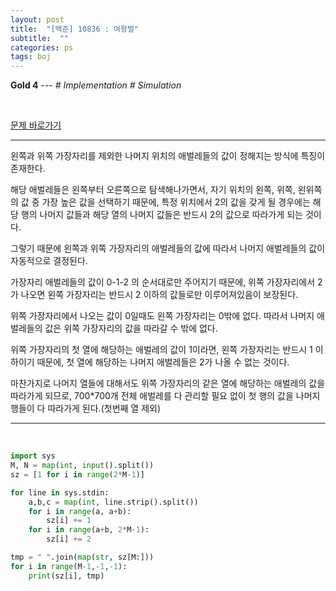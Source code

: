 ```yaml
---
layout: post
title:  "[백준] 10836 : 여왕벌"
subtitle:  ""
categories: ps
tags: boj
---
```


**Gold 4** --- *# Implementation # Simulation*

<br>

[문제 바로가기](https://www.acmicpc.net/problem/10836)

---

왼쪽과 위쪽 가장자리를 제외한 나머지 위치의 애벌레들의 값이 정해지는 방식에 특징이 존재한다.

해당 애벌레들은 왼쪽부터 오른쪽으로 탐색해나가면서, 자기 위치의 왼쪽, 위쪽, 왼위쪽의 값 중 가장 높은 값을 선택하기 때문에, 특정 위치에서 2의 값을 갖게 될 경우에는 해당 행의 나머지 값들과 해당 열의 나머지 값들은 반드시 2의 값으로 따라가게 되는 것이다.

그렇기 때문에 왼쪽과 위쪽 가장자리의 애벌레들의 값에 따라서 나머지 애벌레들의 값이 자동적으로 결정된다.

가장자리 애벌레들의 값이 0-1-2 의 순서대로만 주어지기 때문에, 위쪽 가장자리에서 2가 나오면 왼쪽 가장자리는 반드시 2 이하의 값들로만 이루어져있음이 보장된다.

위쪽 가장자리에서 나오는 값이 0일때도 왼쪽 가장자리는 0밖에 없다. 따라서 나머지 애벌레들의 값은 위쪽 가장자리의 값을 따라갈 수 밖에 없다.

위쪽 가장자리의 첫 열에 해당하는 애벌레의 값이 1이라면, 왼쪽 가장자리는 반드시 1 이하이기 때문에, 첫 열에 해당하는 나머지 애벌레들은 2가 나올 수 없는 것이다.

마찬가지로 나머지 열들에 대해서도 위쪽 가장자리의 같은 열에 해당하는 애벌레의 값을 따라가게 되므로, 700*700개 전체 애벌레를 다 관리할 필요 없이 첫 행의 값을 나머지 행들이 다 따라가게 된다.(첫번째 열 제외)

---
<br>

```python
import sys
M, N = map(int, input().split())
sz = [1 for i in range(2*M-1)]

for line in sys.stdin:
    a,b,c = map(int, line.strip().split())
    for i in range(a, a+b):
        sz[i] += 1
    for i in range(a+b, 2*M-1):
        sz[i] += 2

tmp = " ".join(map(str, sz[M:]))
for i in range(M-1,-1,-1):
    print(sz[i], tmp)
```

